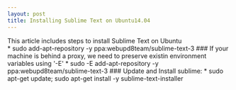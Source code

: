 ```yaml
---
layout: post
title: Installing Sublime Text on Ubuntu14.04
---
```


<div class="message">
  This article includes steps to install Sublime Text on Ubuntu
</div>
* sudo add-apt-repository -y ppa:webupd8team/sublime-text-3
### If your machine is behind a proxy, we need to preserve existin environment variables using '-E'
* sudo -E add-apt-repository -y ppa:webupd8team/sublime-text-3
### Update and Install sublime:
* sudo apt-get update; sudo apt-get install -y sublime-text-installer

<!---
---
layout: post
modal-id: 7
date: 2014-11-08
img: submarine.png
alt: image-alt
project-date: November 2014
client: abc
category: Sys-admin
description: Read thru
---
<div class="message">
  This article includes steps to install Sublime Text on Ubuntu
</div>
* sudo add-apt-repository -y ppa:webupd8team/sublime-text-3
### If your machine is behind a proxy, we need to preserve existin environment variables using '-E'
* sudo -E add-apt-repository -y ppa:webupd8team/sublime-text-3
### Update and Install sublime:
* sudo apt-get update; sudo apt-get install -y sublime-text-installer

# What would you do with 10hrs extra a week?

## No coding, no design, no maintenance. AI websites that make themselves
![](https://s3-us-west-2.amazonaws.com/cdn.thegrid.io/assets/images/mountain.jpg)


#+title: An example document
#+author: sai krishna
#+TITLE:     tutorial.txt
#+AUTHOR:    saikrishna
#+EMAIL:     saikrishna@ubuntu
#+DATE:      2014-05-21 Wed
#+DESCRIPTION: 
#+KEYWORDS: 
#+LANGUAGE:  en
#+OPTIONS:   H:3 num:t toc:t \n:nil @:t ::t |:t ^:t -:t f:t *:t <:t
#+OPTIONS:   TeX:t LaTeX:nil skip:nil d:nil todo:t pri:nil tags:not-in-toc
#+INFOJS_OPT: view:nil toc:nil ltoc:t mouse:underline buttons:0 path:http://orgmode.org/org-info.js
#+EXPORT_SELECT_TAGS: export
#+EXPORT_EXCLUDE_TAGS: noexport
#+LINK_UP:   
#+LINK_HOME: 

* Agenda

  **  Introduction

  **  Emacs-Intro

  **  Org-mode

  **  Literate Programming
   marking a url: [[http://www.iiit.ac.in]]
   one can hyperlink to any document on your local file system as below:
   here is the [[~/saikrishna/git/vlead_internship/emacstext.txt][bashrc]] to . link to the file on the local directory.

 * Tables
 | country | capital   |
 |---------+-----------+
 | India   | New Delhi |
 |         |           |
 
 * Maths
  [x^{2}+y^{2}= Z^{2}]

 * Things to learn

  - GIT :: git is a version control system
  - EMACS :: Emacs is a text editor
     + Text editing commands
    + File browsing commnds
    + Org mode
  - PYTHON :: python is a programming language
 * Date Manipulation
   [2014-05-21 Wed]

 * Org-Babel: Literate Programming using Org mode.
   
   * =Hello World!= in python

     First we import the =time= library from python

    #+begin_src python  :tangle a.py
    import time
    #+end_src
 
     Then we invole =time.strftime= function with a format that we wish.

     #+begin_src python  :tangle a.py
     print "Hello world"
     print "This was evaluated at " + time.strftime("%Y-%m-%d-%H:%M:%S")
     #+end_src




python's REST(restructure text)
emacs:
programmable editor : (dark)
Navigation
pane
grey buffer: *scratch*
M-x version

C-x C-b -> browse thru buffers
C-g = quit = as in esc
C-x C-f = open a new file.

convension: 2 spaces in the middle. and navigate using M-a M-e

opening a directory: C-x C-f directoryname

M-x shel

M-x Apropos -- Not working

Control the panes in the home screensC-x 0 1 2

Navigate between buffers: C-x o

In directory
C-v will open the complete buffers.
M-x end-of-buffer

create a directory:
in the directory: +
delete a directory: d x
unmark a directory : u
g - reload.

Move :
put the cursor on file name. press R - Give the file name in the new directory.

C-h ?

C-x C-s = will save the file.

Org mode:
M-x org-mode
M-x text-mode
TAB for zoomin zoomout
*word* = bold.
/asda/ = italics

create hyperlink in a document:
URL: [[http://www.iiit.ac.in]] C-c C-o = will open the webpage. // description is added.
C-c C-l : edit the page. url will be added.
hyperlinkk to the document in the machene:[[link][desc]]

*tables:
 | dsa | sad |
 |-<tab>   // fils in the complete table.

 export to html pdf,: 
C-c C-e
MARKUP's:
--------
| table
- list
+ sublist

install latex.

Date:
M-x calander
C-c ! = insert the date. select the date on the calander that appeared.
shift+UP or shift+down - will chanfe the date and day of the date we inserted.

#+BEGIN_SRC  python   : tangle a.py -> this come when: <s TAB

#+end_src

cut copy paste:
first select the region:
C-space, drag thru and select.
C-w cut
C-y paste(yank)
M-w copy

M-x org-Babel-tangle-file : This will tangle a program file.

Inserting java script:  

*  Inserting image
   [[~/Desktop/Untitled001(5).jpg]]

-->
